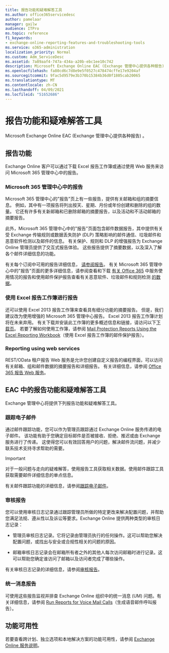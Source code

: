 ```yaml
---
title: 报告功能和疑难解答工具
ms.author: office365servicedesc
author: pamelaar
manager: gailw
audience: ITPro
ms.topic: reference
f1_keywords:
- exchange-online-reporting-features-and-troubleshooting-tools
ms.service: o365-administration
localization_priority: Normal
ms.custom: Adm_ServiceDesc
ms.assetid: 7a89aaf4-747a-434a-a20b-ebc1ee10c742
description: Microsoft Exchange Online EAC (Exchange 管理中心提供各种报告) 。
ms.openlocfilehash: fa80cd6c7d8e9e5f0527c478474cffe17e9204af
ms.sourcegitcommit: 9fac5d9579e3b370b15384b36d0f1805cab20065
ms.translationtype: MT
ms.contentlocale: zh-CN
ms.lasthandoff: 04/09/2021
ms.locfileid: "51652686"
---
```

# <a name="reporting-features-and-troubleshooting-tools"></a>报告功能和疑难解答工具

Microsoft Exchange Online EAC (Exchange 管理中心提供各种报告) 。
  
## <a name="reporting-features"></a>报告功能

Exchange Online 客户可以通过下载 Excel 报告工作簿或通过使用 Web 服务来访问 Microsoft 365 管理中心中的报告。
  
### <a name="reporting-in-the-microsoft-365-admin-center"></a>Microsoft 365 管理中心中的报告

Microsoft 365 管理中心的"报告"页上有一些报告，提供有关邮箱和组的摘要信息。 例如，其中有一项报告将列出按天、星期、月份或年份创建和删除的组的数量。 它还有许多有关新邮箱和已删除邮箱的摘要报告，以及活动和不活动邮箱的摘要报告。 
  
此外，Microsoft 365 管理中心中的"报告"页面包含邮件数据报告，其中提供有关受 Exchange 传输规则或数据丢失防护 (DLP) 策略影响的邮件通信、垃圾邮件和恶意软件检测以及邮件的信息。 有关保护、规则和 DLP 的增强报告为 Exchange Online 管理员提供了交互式报告体验。 这些报告提供了摘要数据，以及深入了解各个邮件详细信息的功能。
  
有关每个订阅中可用的报告详细信息， [请参阅报告](../office-365-platform-service-description/reports.md)。 有关 Microsoft 365 管理中心中的"报告"页面的更多详细信息，请参阅查看和下载 [有关 Office 365](/microsoft-365/admin/activity-reports/activity-reports) 中服务使用情况的报告和使用邮件保护报告查看有关恶意软件、垃圾邮件和规则检测 [的数据](/exchange/monitoring/use-mail-protection-reports)。
  
### <a name="reporting-using-the-excel-reporting-workbook"></a>使用 Excel 报告工作簿进行报告

还可以使用 Excel 2013 报告工作簿来查看具有细分功能的摘要报告。 但是，我们建议改为使用增强的 Microsoft 365 管理中心报告。 Excel 2013 报告工作簿计划将在未来弃用。 有关下载并安装此工作簿的更多概述信息和链接，请访问以下[下载页](https://go.microsoft.com/fwlink/p/?LinkId=271776)。 若要了解如何使用工作簿，请参阅 [Mail Protection Reports Using the Excel Reporting Workbook](/previous-versions/exchange-server/exchange-150/jj945734(v=exchg.150))（使用 Excel 报告工作簿的邮件保护报告）。 
  
### <a name="reporting-using-web-services"></a>Reporting using web services

REST/OData 租户报告 Web 服务是允许您创建自定义报告的编程界面，可以访问有关邮箱、组和邮件数据的摘要报告和详细报告。 有关详细信息，请参阅 [Office 365 报告 Web 服务](/previous-versions/office/developer/o365-enterprise-developers/jj984325(v=office.15))。
  
## <a name="reporting-features-and-troubleshooting-tools-in-the-eac"></a>EAC 中的报告功能和疑难解答工具

Exchange 管理中心将提供下列报告功能和疑难解答工具。
  
### <a name="trace-an-email-message"></a>跟踪电子邮件

通过邮件跟踪功能，您可以作为管理员跟踪通过 Exchange Online 服务传递的电子邮件。 该功能有助于您确定目标邮件是否被接收、拒绝、推迟或由 Exchange 服务进行了传递。 这使得您可以有效回答用户的问题，解决邮件流问题，并减少联系技术支持寻求帮助的需要。
  
> [!IMPORTANT]
> 对于一般问题与走向的疑难解答，使用报告工具获取相关数据。使用邮件跟踪工具获取需要邮件详细信息的单点信息。 
  
有关邮件跟踪功能的详细信息，请参阅[跟踪电子邮件](/exchange/monitoring/trace-an-email-message/trace-an-email-message)。
  
### <a name="auditing-reports"></a>审核报告

您可以使用审核日志记录通过跟踪管理员所做的特定更改来解决配置问题，并帮助您满足法规、遵从性以及诉讼等要求。Exchange Online 提供两种类型的审核日志记录：
  
- 管理员审核日志记录。它将记录由管理员执行的任何操作。这可以帮助您解决配置问题，或找出与安全或合规性相关的问题的原因。 
    
- 邮箱审核日志记录会在邮箱所有者之外的其他人每次访问邮箱时进行记录。这可以帮助您确定谁访问了邮箱以及访问者完成了哪些操作。 
    
有关审核日志记录的详细信息，请参阅[审核报告](/exchange/security-and-compliance/exchange-auditing-reports/exchange-auditing-reports)。
  
### <a name="unified-messaging-reports"></a>统一消息报告

可使用这些报告监视并排查 Exchange Online 组织中的统一消息 (UM) 问题。有关详细信息，请参阅 [Run Reports for Voice Mail Calls](/exchange/voice-mail-unified-messaging/run-voice-mail-call-reports/run-voice-mail-call-reports)（生成语音邮件呼叫报告）。
  
## <a name="feature-availability"></a>功能可用性

若要查看跨计划、独立选项和本地解决方案的功能可用性，请参阅 [Exchange Online 服务说明](exchange-online-service-description.md)。
